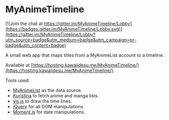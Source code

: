 # MyAnimeTimeline

[![Join the chat at https://gitter.im/MyAnimeTimeline/Lobby](https://badges.gitter.im/MyAnimeTimeline/Lobby.svg)](https://gitter.im/MyAnimeTimeline/Lobby?utm_source=badge&utm_medium=badge&utm_campaign=pr-badge&utm_content=badge)

A small web app that maps titles from a MyAnimeList account to a timeline. 

Available at [https://hosting.kawaiidesu.me/MyAnimeTimeline/](https://hosting.kawaiidesu.me/MyAnimeTimeline/).

Tools used:

* [MyAnimeList](https://myanimelist.net/) as the data source.
* [Kuristina](https://github.com/TimboKZ/kuristina) to fetch anime and manga lists.
* [vis.js](http://visjs.org/) to draw the time lines.
* [jQuery](https://jquery.com/) for all DOM manipulations.
* [Moment.js](https://momentjs.com/) for date manipulations.